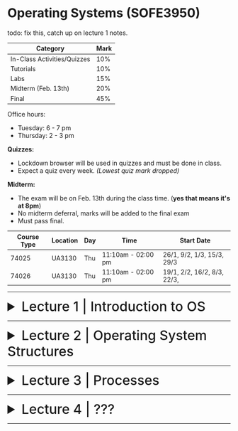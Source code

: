 # Operating Systems (SOFE3950)

todo: fix this, catch up on lecture 1 notes.

| Category                     | Mark   |
|------------------------------|--------|
| In-Class Activities/Quizzes  | 10%    |
| Tutorials                    | 10%    |
| Labs                         | 15%    |
| Midterm (Feb. 13th)          | 20%    |
| Final                        | 45%    |

Office hours:
- Tuesday: 6 - 7 pm
- Thursday: 2 - 3 pm


**Quizzes:**
- Lockdown browser will be used in quizzes and must be done in class. 
- Expect a quiz every week. *(Lowest quiz mark dropped)*

**Midterm:**
- The exam will be on Feb. 13th during the class time. (**yes that means it's at 8pm**)
- No midterm deferral, marks will be added to the final exam
- Must pass final.

|Course Type | Location | Day | Time | Start Date |
|-|-|-|-|-|
|74025 |UA3130 |Thu |11:10am - 02:00 pm| 26/1, 9/2, 1/3, 15/3, 29/3|
|74026 |UA3130 |Thu| 11:10am - 02:00 pm |19/1, 2/2, 16/2, 8/3, 22/3,|

---

<details>
  <summary style="font-size: 30px; font-weight: 500; cursor: pointer;">Lecture 1 | Introduction to OS</summary>
  
  # Introduction
*What is an Operating System?*

Acts as an intermediary b/w user of computer and computer hardware.

Operating System Goals:
- Execute user programs & make solving user problems easier
- Make computer system convenient to use
- Use computer hardware in an efficient manner.

## Computer System Hardware
![os1](../static/OS_1_1.png)

Computer system can be divided into four components:

**Hardware** – provides basic computing resources
- CPU, memory, I/O devices

**Operating system**
- Controls and coordinates the use of hardware among various applications and users

**Application programs** – define the ways in which the system resources are used to solve the computing problems of the users
- Word processors, compilers, web browsers, database systems, video games

**Users**
- People, machines, other computers

# What do Operating Systems do?

***Exploring the OSes from two viewpoints***:

**User view:**

Users prefer <ins>convenience, ease of use, and good performance.</ins> Not resource utilization.

Users of delicate systems such as workstations have dedicated resources but frequently use shared resources from servers

Handheld computers (smartphones) are resource poor, optimized for usability and battery life, and some computers have little or no user interface, such as embedded computers in devices and automobiles.

**System view:**

The OS is the program that most intimately involved with the hardware. We can view the OS as a:
- Resource allocator
  - Manages all resources
  - Decides between conflicting requests for efficient and fair
resource use
- Control program
  - Controls the execution of user programs to prevent errors and improper use of the computer
 

# Computer System Organization

Common definition:
Kernel: The one program running at all times on the computer.

And two other types of programs:
- a system program (ships with the operating system)
- an application program.

## Computer System Operation

![os2](../static/OS_1_2.png)

I/O devices and the CPU can execute concurrently. Each device controller is **in charge of a particular device type** and has a **local buffer**.

CPU moves data from/to main memory to/from local buffers, I/O moves data from the device to local buffer of controller, of which the controller informs the CPU that it has finished its operation by causing an interrupt.

The bootstrap program is typically stored in **ROM** or **EEPROM**, generally known as firmware. 

1. It initializes all aspects of the system,
2. Loads operating system kernel and starts execution
3. The kernel then starts providing services to the system and its users.
4. Some services are provided outside of the kernel, by system programs that are loaded into memory at boot time to become system processes, or system daemons that run the entire time the kernel is running.
5. The system is now running and waiting for an event to occur.

## Common Function Interrupts

OSes are **interrupt driven.**

Occurrences of events are usually signaled via interrupts by either:

The **hardware,** triggering an interrupt by sending a signal to the CPU, or, 

the **software,** triggering an interrupt by executing a **system call.**

Interrupt transfers control to the interrupt service routine generally, through the **interrupt vector**, which contains the addresses of all the service routines.

Interrupt architecture must save the address of the interrupted instruction. 

A trap or exception is a software-generated interrupt caused either by an error or a user request.

![os3](../static/OS_1_3.png)

### Interrupt Handling
OS preserves state of CPU by storing registers and program counter, and determines which kind of interrupt has occurred:

- **polling**
- **vectored** interrupt system

Separate segments of code determine what happens for each interrupt type.

### Storage Structure
**Main memory**: only large storage media that the CPU can access directly
- Random access
- Typically, volatile

**Secondary storage**: extension of main memory that provides large nonvolatile storage capacity

**Hard disks**: rigid metal or glass platters covered with magnetic recording material
- Disk surface is logically divided into tracks, which are subdivided into sectors
- The disk controller determines the logical interaction between the device and the computer

**Solid-state disks**: faster than hard disks, nonvolatile

### Storage Hierarchy

![os4](../static/OS_1_4.png)

### Caching
Copying information into faster storage system; main memory can be viewed as a cache for secondary storage

It is an important principle, that is performed at many levels in a computer (in hardware, operating system, software). Information in use copied from slower to faster storage temporarily. Faster storage (cache) checked first to determine if information is there
- If it is, information used directly from the cache (fast)
- If not, data copied to cache and used there

- Cache smaller than storage being cached
- Cache management is an important design problem
- Cache size and replacement policy

### Storage Definitions and Notation Review:
- The basic unit of computer storage is the bit.
- A byte is 8 bits, and on most computers, it is the smallest convenient chunk of storage.
- A word, which is a given computer architecture’s native unit of data. A word is made up of one or more bytes.
- Computer storage, along with most computer throughput, is generally measured and manipulated in bytes and collections of bytes.

|Name|Amount|
|-|-|
| kilobyte (KB) | 1,024 bytes (2<sup>10</sup>) |
| megabyte (MB) | 1,024<sup>2</sup> bytes (2<sup>20</sup>) |
| gigabyte (GB) | 1,024<sup>3</sup> bytes (2<sup>30</sup>) |
| terabyte (TB) | 1,024<sup>4</sup> bytes (2<sup>40</sup>) |
| petabyte (PB) | 1,024<sup>5</sup> bytes (2<sup>50</sup>) |

## I/O Structure

A general-purpose computer system consists of CPUs and multiple device controllers that are connected through a common bus. 

Each device controller is in charge of a specific type of devices. Operating systems have a device driver for each device controller to manage I/O.

Interrupt-driven I/O is good for moving small amounts of data:

1. The device driver loads the appropriate registers within the device controller.
2. The device controller determines what action to take (such as “read a character from the keyboard”).
3. The controller transfers the data from the device to its local buffer.
4. Then the device controller informs the device driver via an interrupt that it has finished its operation.
5. The device driver then returns control to the operating system

Produces <ins>high overhead</ins> when moving bulk data; DMA is used to solve this.

### Direct Memory Access (DMA) Structure

![os5](../static/OS_1_5.png)

### Single-Processor Systems:
- Most systems use a single general-purpose processor
  - Most systems have special-purpose processors as well for keyboard, disks, etc.

### Multiprocessors Systems
- Growing in use and importance
  - Also known as parallel systems, or multicore systems
  - They have two or more processors in close communication, sharing the computer resources
  - Advantages include:
    1. Increased throughput: more work done in less time
    2. Economy of scale: cost less than equivalent multiple single-processor systems
    3. Increased reliability: graceful degradation or fault tolerance

The multiple-processor systems in use today are of two types:
- Asymmetric Multiprocessing: each processor is assigned a specific task.
  - This scheme defines a boss–worker relationship. The boss processor schedules and allocates work to the worker processors.
- Symmetric Multiprocessing (SMP):
  - It is the most common
  - All processors are peers: each processor performs all tasks
  - Symmetric Multiprocessing Architecture:
 
![os161](../static/OS_1_6_1.png)
 
### Multi-Core CPUs

They are more efficient than multiple chips with single cores because on-chip communication is faster than between-chip communication.

- Uses significantly less power than multiple single-core chips
- These multicore CPUs appear to the operating system as N standard processors.
- dual-core design with two cores on the same chip

![os162](../static/OS_1_6_2.png)

### Clustered Systems

They are like multiprocessor systems, but multiple systems working together, usually sharing storage via a storage-area network (SAN)
- Provides a high-availability service which survives failures
- Asymmetric clustering has one machine in hot-standby mode
- Symmetric clustering has multiple nodes running applications, monitoring each other
- Some clusters are for high-performance computing (HPC)
- Applications must be written to use parallelization
- Some have distributed lock manager (DLM) to avoid conflicting operations

![os163](../static/OS_1_6_3.png)

# Operating System Structure

### Important Aspects of Operating Systems
- _**Multiprogramming (Batch system)**_ is needed for efficiency:
  - Single user cannot keep CPU and I/O devices busy at all times
  - Multiprogramming organizes jobs (code and data), so CPU always has one to execute
  - A subset of total jobs in system is kept in memory
  - One job selected and run via **job scheduling**
  - When it must wait (for I/O for example), OS switches to another job
 
- _**Timesharing (multitasking)**_ is a logical extension to multiprogramming in which CPU switches jobs so frequently that users can interact with each job while it is running, creating interactive computing
  - Response time should be < 1 second
  - Each user has at least one program executing in memory -> process
  - If several jobs ready to run at the same time -> CPU scheduling
  - If processes don't fit in memory, swapping moves them in and out to run
  - Virtual memory allows execution of processes that are larger than actual physical memory

## Operating System Operations

### Dual-Mode and Multi-Mode Operation
- To ensure the proper execution of the OS, we must be able to distinguish between the execution of operating-system code and user-defined code.
- Therefore, computer systems provide hardware bit to differentiate among various modes of execution.
- **Dual-mode** operation allows OS to protect itself and other system components
  - **User** mode and **kernel** mode (called _supervisor_, _system_, or _privileged_ mode)
  - **Mode bit** provided by hardware (kernel (0), user (1))
    - Provides ability to distinguish when system is running user code or kernel code
    - Some instructions designated as **privileged**, only executable in kernel mode (such as: switch mode, I/O control, timer management, and interrupt management instructions)
  - Transition from user to kernel mode:
    - _System call_ changes mode to kernel, return from call resets it to user



![os7](../static/OS_1_7.png)

The concept of modes can be extended beyond two modes:
- Increasingly CPUs support multi-mode operations
- CPU uses more than one bit to set and test the mode.

Example:

CPUs that support virtualization frequently, have a separate mode to indicate when the virtual machine manager (VMM) and the virtualization management software is in control of the system. In this mode, the VMM has more privileges than user processes but fewer than the kernel

### Transition from User to Kernel Mode
To ensure that the OS maintains control over the CPU, we use timers, which are used to prevent a user program from getting stuck in an infinite loop / process hogging resources
- Timer is set to interrupt the computer after some time period
- Keep a counter that is decremented by the physical clock.
- Operating system set the counter (it is a privileged instruction)
- When counter reaches zero, it generates an interrupt
- Set up before scheduling process to regain control or terminate program that exceeds allotted time

# Process Management

A process is a program in execution. It is a unit of work within the system.

**Program** is a _passive_ entity.

**Process** is an _active_ entity.

Process needs resources to accomplish its task
- CPU, memory, I/O, files
- Initialization data

Process termination requires reclaim of any reusable resources

Single-threaded process has one program counter specifying location of next instruction to execute
- Process executes instructions sequentially, one at a time, until completion

Multi-threaded process has one program counter per thread
- Typically, a system has many processes, some user, some operating system running concurrently on one or more CPUs
  - Concurrency by multiplexing the CPUs among the processes / threads

## Process Management Activities

The operating system is responsible for the following activities in
connection with process management:
- Scheduling processes and threads on the CPUs
- Creating and deleting both user and system processes
- Suspending and resuming processes
- Providing mechanisms for process synchronization, process communication, and deadlock handling

## Memory Management

To execute a program all (or part) of the instructions _and_ all (or part) of the data that is needed by the program must be in memory. Memory management determines what is in memory and when.
- Optimizing CPU utilization and computer response to users

This creates the need for memory management which has the following activities:
- Keeping track of which parts of memory are currently being used and by whom
- Deciding which processes (or parts of processes) and data to move into and out of memory
- Allocating and deallocating memory space as needed

## Storage Management

### Storage Management

OS provides uniform, logical view of information storage. It abstracts physical properties to a logical storage unit - file. Each medium is controlled by device (i.e., disk drive, tape drive)and varying properties include access speed, capacity, data-transfer rate, access method (sequential or random).

### File-System management
It is one of the most visible components of an operating system, and files are usually organized into directories. Access control on most systems to determine who can access what.

OS activities include:
- Creating and deleting files and directories
- Support primitives to manipulate files and directories
- Mapping files onto secondary storage
- Backup files onto stable (non-volatile) storage media

### Mass-Storage Management:
- Usually, disks used to store data that does not fit in main memory or data that must be kept for a “long” period of time
- Proper management is of central importance
- Entire speed of computer operation hinges on disk subsystem and its algorithms
- OS is responsible for the following activities:
  - Free-space management
  - Storage allocation
  - Disk scheduling
  - Some storage need not be fast
  - Tertiary storage includes optical storage (CD, DVD), magnetic tape
  - Still must be managed – by OS or applications
  - Varies between WORM (write-once, read-many-times) and RW (read-write) formats

### Caching
- Information is normally kept in main memory, when it is used, it is copied into a faster storage system (the cache) on a temporary basis.
- _Cache management_ is an important design problem.
  - Cache size and the replacement policy can result in greatly increased performance
- Main memory can be viewed as a fast cache for secondary storage
- Performance of Various Levels of Storage

![os18](../static/OS_1_8.png)

### Cache Coherency
- In a hierarchical storage structure, the same data may appear in different levels of the storage system.
- For example,
  - Migration of integer “A” from Disk to Register

![os181](../static/OS_1_8_1.png)

  - Multitasking environments must be careful to use most recent value, no matter where it is stored in the storage hierarchy
  - Multiprocessor environment must provide cache coherency in hardware such that all CPUs have the most recent value in their cache
  - Distributed environment situation even more complex
  - Several copies of a datum can be kept in different computers
  - Distributed systems must ensure that, when a replica is updated in one place, all other replicas are brought up to date on time

## I/O Systems:
- One purpose of OS is to hide peculiarities of hardware devices from the user
- The I/O subsystem consists of several components:
- Memory management of I/O including buffering (storing data temporarily while it is being transferred), caching (storing parts of data in faster storage for performance), spooling (the overlapping of output of one job with input of other jobs)
- General device-driver interface
- Drivers for specific hardware devices
- Only the device driver knows the peculiarities of the specific device to which it is assigned.

# Protection & Security

**Protection**: any mechanism for controlling access of processes or users to resources defined by the OS

**Security**: defense of the system against internal and external attacks

Huge range, including denial-of-service, worms, viruses, identity theft, theft of service
- Systems generally first distinguish among users, to determine who can do what
  - User identities (**user IDs**, security IDs) include name and associated number, one per user
  - User ID then associated with all files, processes of that user to determine access control
  - Group identifier (**group ID**) allows set of users to be defined and controls managed, then also associated with each process and file
  - **Privilege escalation** allows user to change to effective ID with more rights

# Kernel Data Structures
## Lists, Stacks, and Queues:
- An array is a simple data structure in which each element can be accessed directly.
  - For example, main memory is constructed as an array.
- A list is the most fundamental data structures in computer science.
  - The items in a list must be accessed in a particular order.
  - Linked list is the most common method for implementing the list,
  - Lists are used for constructing more powerful data structures, such as stacks and queues

![os19](../static/OS_1_9.png)

**Stack:**
- It is a sequentially ordered data structure that uses the last in, first out **(LIFO)** principle for adding and removing items

**Queue:**
- It is a sequentially ordered data structure that uses the first in, first out (FIFO) principle

## Trees:
- A _tree_ is a data structure that can be used to represent data hierarchically.
- Data values in a tree structure are linked through parent–child relationships
- In a _binary tree_, a parent may have at most two children (left child and the right child).
- A _binary search tree_ additionally requires an ordering between the parent’stwo children in which left_child <= right_child.
  - Search performance is O(n)
- An algorithm can be used to create a balanced binary search tree.
  - A tree containing **n** items has at most log<sub>2</sub>(n) levels,
  - Search performance is O(log<sub>2</sub>(n))

## Hash Functions and Maps:

A hash function takes data as its input, performs a numeric operation on this data, and returns a numeric value, of which, can then be used as an index into a table (typically an array) to quickly retrieve the data.

- Performance can be as good as O(1)
- Hash functions are used extensively in operating systems.
- Hash collision can be accommodated by having a linked list at that table location that contains all of the items with the same hash value
- A hash map, which associates (or maps) [key:value] pairs using a hash function

![os110](../static/OS_1_10.png)

## Bitmaps:
- A bitmap is a string of n binary digits that can be used to represent the status of n items.
- Example,
  - Consider the bitmap 001011101
- Resources 2, 4, 5, 6, and 8 are unavailable; resources 0, 1, 3, and 7 are available.


# Computing Environments
## Traditional Computing
- Stand-alone general purpose machines
- But blurred as most systems interconnect with others (i.e., the Internet)
- Portals provide web access to internal systems
- Network computers (thin clients) are like Web terminals
- Mobile computers interconnect via wireless networks
- Networking becoming ubiquitous – even home systems use firewalls to protect home computers from Internet attacks


## Mobile Computing
- Handheld smartphones, tablets, etc
- What is the functional difference between them and a “traditional” laptop?
- Extra feature – more OS features (GPS, gyroscope)
- Allows new types of apps like augmented reality
- Use IEEE 802.11 wireless, or cellular data networks for connectivity
- Leaders are **Apple iOS** and **Google Android**


## Distributed Computing
- Collection of separate, possibly heterogeneous, systems networked together
  - Network is a communications path, _TCP/IP_ most common
    - Local Area Network (LAN)
    - Wide Area Network (WAN)
    - Metropolitan Area Network (MAN)
    - Personal Area Network (PAN)
- Network Operating System provides features between systems across network
- Communication scheme allows systems to exchange messages
- Illusion of a single system

## Client-Server
- Many systems now servers, responding to requests generated by clients
  - Compute-server system provides an interface to client to request services (i.e., database)
    - Example: A server running a database that responds to client requests for data
  - File-server system provides interface for clients to store and retrieve files
    - Example: a web server that delivers files to clients running web browsers.

## Peer-to-Peer
- Another model of distributed system
- P2P does not distinguish clients and servers
  - Instead, all nodes are considered peers
  - May each act as client, server or both
  - Node must join P2P network
    - Registers its service with central lookup service on network, or
    - Broadcast request for service and respond to requests for service via discovery protocol
  - Examples include Napster and Gnutella, Voice over IP (VoIP) such as Skype

## Virtualization
- Allows operating systems to run as applications within other OSes
  - Vast and growing industry
- Emulation is used when the source CPU type is different from the target type (i.e. PowerPC to Intel x86)
  - Generally slowest method
  - When computer language not compiled to native code – Interpretation
- Virtualization – OS natively compiled for CPU, running guest OSes also natively compiled
  - Consider VMware running Win10 guests, each running applications, all on native Win10 host OS
  - VMM (virtual machine Manager) provides virtualization services
- Use cases involve laptops and desktops running multiple OSes for exploration or compatibility
  - Apple laptop running Mac OS X host, Windows as a guest
  - Developing apps for multiple OSes without having multiple systems
  - QA testing applications without having multiple systems
  - Executing and managing compute environments within data centers
- VMM can run natively, in which case they are also the host
  - There is no general-purpose host them like (VMware ESX and CitrixXenServer) but rather they are the host


![os111](../static/OS_1_11.png)

## Cloud Computing
- Delivers computing, storage, even apps as a service across a network
- It is logical extension of virtualization because it uses virtualization as the base for its functionality.
  - Amazon Elastic Compute Cloud (EC2) has thousands of servers, millions of virtual machines, petabytes of storage available across the Internet, pay based on usage
- Many types of cloud computing:
  - Public cloud – available via Internet to anyone willing to pay
  - Private cloud – run by a company for the company’s own use
  - Hybrid cloud – includes both public and private cloud components
  - Software as a Service (SaaS) – one or more applications available via the Internet (i.e., word processor)
  - Platform as a Service (PaaS) – software stack ready for application use via the Internet (i.e., a database server)
  - Infrastructure as a Service (IaaS) – servers or storage available over Internet (i.e., storage available for backup use)

- Cloud computing environments composed of traditional OSes, plus VMMs, plus cloud management tools
  - Internet connectivity requires security like firewalls
  - Load balancers spread traffic across multiple applications
 
![os112](../static/OS_1_12.png)

# Open-Source Operating Systems

- Operating systems made available in source-code format rather than just binary closed-source
- Counter to the copy protection and Digital Rights Management (DRM) movement
- Started by Free Software Foundation (FSF), which has “copyleft” GNU Public License (GPL)
- Examples include GNU/Linux and BSD UNIX (including core of Mac OS X), and many more
- Can use VMM like VMware Player (Free on Windows), Virtualbox (open source and free on many platforms - http://www.virtualbox.com)
  - Used to run guest operating systems for exploration
  
</details>

---

<details>
  <summary style="font-size: 30px; font-weight: 500; cursor: pointer;">Lecture 2 | Operating System Structures</summary>

# Operating System Services

Operating systems provide an environment for execution of programs and services to programs and users. The OS can be studied from three different angles:
- The services the OS provides
- The interface that the OS makes available to users and programmers
- The OS components and their interconnections.

1) User interface: Almost all operating systems have a user interface (UI). It has several forms:
- Command-Line (CLI)
- Graphics User Interface (GUI)
- Batch interface: commands entered into files, to be executed.

2) Program execution: The system must be able to load a program into memory and to run that program, end execution, either normally or abnormally (indicating error)

3) I/O operations: A running program may require I/O, which may involve a file or an I/O device

4) 4. File-system manipulation: The file system is of particular interest. Programs need to read and write files and directories, create and delete them, search them, list file information, permission management.

5) Communications: Processes may exchange information, on the same computer or between computers over a network
- Communications may be via shared memory or through message passing (packets moved by the OS)

6) Error detection: OS needs to be constantly aware of possible errors
- May occur in the CPU and memory hardware, in I/O devices, in user program
- For each type of error, OS should take the appropriate action to ensure correct and consistent computing
- Debugging facilities can greatly enhance the user's and programmer's abilities to efficiently use the system

7) Resource allocation: When multiple users or multiple jobs running concurrently, resources must be allocated to each one of them
- Many types of resources: CPU cycles, main memory, file storage, I/O devices.

8) Accounting: To keep track of which users use how much and what kinds of computer resources

9) Protection and security: The owners of information stored in a multiuser or networked computer system may want to control use of that information, concurrent processes should not interfere with each other
- Protection controlling the access to system resources
- Security securing the system from outsiders requires user authentication, and defending external I/O devices from invalid access attempts

todo: add images
![os services](../static/OS_2_1.png)

# User Operating System Interface

## Command interpreters
CLI or command interpreter allows direct command entry. Sometimes implemented in kernel, sometimes by system program, and can have multiple flavors implemented called shells
- Primarily fetches a command from user and executes it
- Sometimes commands built-in, sometimes just names of programs
-  If the latter, adding new commands doesn’t require shell modification

In UNIX and Linux systems, there are different shells to choose from:
- Bourne shell,
- C shell,
- Bourne-Again shell,
- Korn shell,

![interface](../static/OS_2_2.png)

## Graphical User Interfaces (GUI)
- User-friendly desktop metaphor interface
- Usually mouse, keyboard, and monitor
- Icons represent files, programs, actions, etc
- Various mouse buttons over objects in the interface cause various actions (provide information, options, execute function, open directory (known as a folder)
- Invented at Xerox PARC in 1973

Many systems now include both CLI and GUI interfaces
- Microsoft Windows is GUI with CLI “command” shell
- Apple Mac OS X is “Aqua” GUI interface with UNIX kernel underneath and shells available
- Unix and Linux have CLI with optional GUI interfaces (CDE, KDE, GNOME)

## Touchscreen Interfaces
- Touchscreen devices require new interfaces
  - Mouse not possible or not desired
  - Actions and selection based on gestures
  - Virtual keyboard for text entry
- Voice commands.

- The Mac OS X (which is in part implemented using a UNIX kernel), provides both an Aqua interface and a command-line interface.

# System Calls

They provide an interface to the services made available by an operating system. Typically written in a high-level language (C or C++), some by assembly. They are mostly accessed by programmers (or programs) via a high-level Application Programming Interface (API) rather than direct system call use. Programmers access the API through a library (called libc in UNIX/Linux)
 
The three most common APIs are:
- Win32 API for Windows,
- POSIX API for POSIX-based systems (includes most versions of UNIX, Linux, and Mac OS X)
- Java API for the Java virtual machine (JVM)

Note that the system-call names used throughout this course are *generic.*

![example](../static/OS_2_3.png)

![also api](../static/OS_2_4.png)

## System Call Implementation

Typically, a number is associated with each system call, and the system-call interface maintains a table indexed according to these numbers. The system call interface invokes the intended system call in OS kernel and returns status of the system call and any return values.
- Example: the Windows function CreateProcess() actually invokes the NTCreateProcess() system call in the Windows kernel.
  - The caller need to know nothing about how the system call is implemented
  - Just needs to obey API and understand what OS will do as a result call
  - Most details of OS interface hidden from programmer by API
  - Managed by run-time support library (set of functions built into libraries included with compiler)

  ![le figure](../static/OS_2_5.png)

## System Call Parameter Passing
More information is usually required than simply the identity of the desired system call.
- Exact type and amount of information vary according to OS and call
- Three general methods used to pass parameters to the OS
  - **Passing the parameters in registers**
    - It is the simplest, but it may be more parameters than registers
  - **Parameters stored in a *block*, or *table***, in memory, and address of block passed as a parameter in a register
    - Such as in Linux and Solaris
  - **Parameters placed, or pushed, onto the stack** by the program and popped off the stack by the operating system
  
- Block and stack methods do not limit the number or length of parameters being passed

![le figure](../static/OS_2_6.png)

# Types of System Calls

System calls can be grouped into six major categories:
1. Process control
2. File manipulation
3. Device manipulation
4. Information maintenance
5. Communications
6. Protection

## 1. Process Control

- create process, terminate process
- end, abort
- load, execute
- get process attributes, set process attributes
- wait for time
- wait event, signal event
- allocate and free memory
- Dump memory if error
- Debugger for determining bugs, single step execution
- Locks for managing access to shared data between processes
- Such as acquire_lock() and release_lock()

### Example: MS-DOS
- It is a single-tasking system
- Shell (command interpreter) invoked when system booted
- It uses a simple method to run program and does not create a new process
- It uses a single memory space

- Loads program into memory, overwriting itself but not the kernel
- When program exit, the remaining from the shell reloads back the rest from the hard disk and then ready to run new program

![le figure](../static/OS_2_7_1.png)

### Example: FreeBSD (Berkeley Software Distribution)

- It is Unix variant
- It is a multitasking system
- When user login, the system invokes user's choice of shell (many shells to choose from)
- To start a new process, the shell executes a fork() system call
- Then it loads the selected program into memory by executing the exec() system call, and the program is executed
- Then Shell waits for process to terminate or continues with other user commands
- When a process is done, it executes exit() system call to terminate and returns either:

code = 0 → no error
code > 0 → error code

![le figure](../static/OS_2_7_2.png)

## 2. File Manipulation

- create file, delete file
- open, close file
- read, write, reposition, move, copy
- get and set file attributes
  - File name, file type, protection codes, accounting information
- Operations for directories



## 3. Device Manipulation

A process may need several resources to execute such as main memory, disk drives, access to files, etc.
  - request device, release device
  - read, write, reposition
  - get device attributes, set device attributes
  - logically attach or detach devices



## 4. Information Maintenance

They are needed for transferring information between the user program and the operating system
- get time or date, set time or date
- get system data, set system data
- get and set process, file, or device attribute

## 5. Communications

- create, delete communication connection
- transfer status information
- attach and detach remote devices
- There are two common models of interprocess communication:
  - The message-passing model: for exchanging smaller amounts of data
    - send, receive messages to host name or process name
      - From client to server

## 6. Protection

- To control access to the resources
- Get and set permissions
- Allow and deny user access

![le figure](../static/OS_2_7_3.png)

![le figure](../static/OS_2_7_4.png)

# System Programs

System programs (system utilities) provide a convenient environment for program development and execution. Some  system programs are user interfaces for system calls while others are more complex programs.

They can be divided into:
- File management
- Status information
- File modification
- Programming language support
- Program loading and execution
- Communications
- Background services
- Application programs

Most users’ view of the operating system is defined by the application and system programs, rather than by the actual system calls.

<ins>File management</ins>

- Create, delete, copy, rename, print, dump, list, and generally manipulate files and directories

<ins>Status information</ins>

- Some programs that ask the system for info about date, time, amount of available memory, disk space, number of users
- Others provide detailed performance, logging, and debugging information
- These programs are typically format and print the output to the terminal or other output devices
- Some systems implement a registry which is used to store and retrieve configuration information

<ins>File modification</ins>

- Text editors to create and modify files
- Special commands to search contents of files or perform transformations of the text

<ins>Programming-language support</ins>

- Compilers, assemblers, debuggers and interpreters sometimes provided for common programming languages (such as C, C++, Java, and PERL)

<ins>Program loading and execution</ins>

- The system may provide absolute loaders, relocatable loaders, linkage editors, and overlay-loaders, debugging systems for higher-level and machine language

<ins>Communications</ins>

- Provide the mechanism for creating virtual connections among processes, users, and computer systems
  - Allow users to send messages to one another's screens, browse web pages, send electronic-mail messages, log in remotely, transfer files from one machine to another

<ins>Background Services</ins>

- Launched at boot time
  - Some form system startup, then terminate
  - Some from system boot to shutdown (called daemons or services)
    - Provide facilities like disk checking, process scheduling, error logging, printing, etc.
    - Run in user context not in kernel context
    - Known as **services, subsystems, daemons**

<ins>Application programs</ins>

- Don’t pertain to system, and not typically considered part of OS
- Run by users by command line, mouse click, finger poke
- Such as Web browsers, word processors and text formatters, spreadsheets, database systems, compilers, plotting and statistical-analysis packages, and games.

# Operating System Design and Implementation

Specifying and designing an OS is a highly creative task of software engineering. The principles for designing an OS are:

1. Design goals:
- Internal structure of different Operating Systems can vary widely
- Start the design by defining the goals and specifications
- Which are affected by choice of hardware, and type of system: batch, time sharing, single user, multiuser, distributed, real time, or general purpose
- The requirements are hard to define but they can be divided into:
  - User goals:
    - The OS should be convenient to use, easy to learn, reliable, safe, and fast
  - Designers goals:
    - The OS should be easy to design, implement, and maintain, as well as flexible, reliable, error-free, and efficient
   

  
2. Separation of mechanisms and policies
- Policy: What will be done?
- Mechanism: How to do it?

The separation of policy from mechanism is a very important principle, since it allows maximum flexibility if policy decisions are to be changed later

Example:
- The timer construct is a mechanism for ensuring CPU protection, but deciding how long the timer is to be set for a particular user is a policy decision.

3. Implementation
- Much variation
  - Early OSes are implemented in assembly language
  - Then system programming languages like Algol, PL/1
  - Now C, C++
- A mix of languages is actually used
  - Lowest levels are written in assembly
  - Main body is written in C
  - Systems programs are implemented in C, C++, scripting languages like PERL, Python, shell scripts
- More high-level language is easier to port to other hardware
  - But it is slower and increases the storage requirements
- After the OS been implemented correctly, bottleneck routines can be identified and replaced with assembly-language equivalents.

# Operating System Structure

General-purpose OS is a very large program that must be engineered carefully. A common approach is to partition the task into small modules, rather than have one monolithic system.
- There are various ways to structure the OS:
- Simple structure – MS-DOS
- More complex -- UNIX
- Layered – an abstraction
- Microkernel -Mach

## Simple Structure -- MS-DOS
- MS-DOS – written to provide the most functionality in the least space
  - Not divided into modules
  - Although MS-DOS has some structure, its interfaces and levels of functionality are not well separated
    - Application programs are able to access the basic I/O routines to write directly to the display and disk drives
      - This makes the system more vulnerable to malicious programs, and crashes

![](../static/OS_2_8_1.png)

## Traditional UNIX
- Not a simple structure and not fully layered
  - The original UNIX is limited by hardware functionality, the original UNIX operating system had limited structuring.
  - The UNIX OS consists of two separable parts:
    - System programs
    - The kernel
      - Consists of everything below the system-call interface and above the physical hardware
      - Provides the file system, CPU scheduling, memory management, and other operating-system functions; a large number of functions for one level
     
![](../static/OS_2_8_2.png)

## Layered Approach
- The operating system is divided into a number of layers (levels), each built on top of lower layers.
  - The bottom layer (layer 0), is the hardware;
  - The highest (layer N) is the user interface.
- With modularity, layers are selected such that each uses functions (operations) and services of only the lower-level layers

![](../static/OS_2_8_3.png)

## Microkernel System Structure
- Moves all nonessential components from the kernel and implementing them as system and user-level programs.
- Mach is an example of microkernel developed by Carnegie Mellon Univ.
  - Mac OS X kernel (Darwin) is partly based on Mach
- Communication takes place between user modules using message passing
- Benefits:
  - Easier to extend a microkernel by adding new features to the user space
  - Easier to port the operating system to new architectures
  - More reliable (less code is running in kernel mode)
  - More secure and reliable
- Disadvantage:
  - Performance overhead of user space to kernel space communication

![](../static/OS_2_8_4.png)

## Modules
- Many modern operating systems implement loadable kernel modules
  - Uses object-oriented approach
  - Each core component is separate
  - Each talks to the others over known interfaces
  - Each is loadable as needed within the kernel
- Overall, similar to layers but with more flexibility
  - Linux, Solaris, Mac OS X, Windows, etc
- Solaris Modular Approach
  - It is organized around a core kernel with seven types of loadable kernel modules:

![](../static/OS_2_8_5.png)

## Hybrid Systems
- Most modern operating systems are actually not one pure model
- But they are hybrid combines multiple approaches to address performance, security, and usability needs
- Examples:
  - Linux and Solaris kernels are monolithic, plus modular for dynamic loading of functionality
  - Windows mostly monolithic, plus microkernel for different subsystem known as personalities

- Apple Mac OS X is hybrid, layered, uses Aqua UI plus Cocoa programming environment
  - The kernel consisting of Mach microkernel and BSD Unix parts, plus I/O kit and dynamically loadable modules (called kernel extensions)
  - Mac OS X Structure

![](../static/OS_2_8_6.png)

- iOS: Apple mobile OS for iPhone, iPad
  - Structured on Mac OS X, with added functionality for mobile devices
    - But it does not run OS X applications natively
    - Also runs on different CPU architecture (ARM vs. Intel
  - Cocoa Touch it is an API for Objective-C for developing apps that suits the mobile devices with touch screen
  - Media services layer for graphics, audio, video
  - Core services provides support for cloud computing, databases
  - Core operating system, is based on Mac OS X kernel
 
- Android: Developed by Open Handset Alliance (led primarily by Google)
  - It is an open Source
  - It is similar to iOS in its layered structure
  - It is based on Linux kernel which is modified by Google to provide process, memory, device-driver management, and power management
  - The Android runtime environment includes core set of libraries and Dalvik virtual machine
    - Apps developed in Java plus Android API
      - Java class files compiled to Java bytecode then translated to executable then runs in Dalvik VM
  - Libraries include frameworks for web browser (webkit), database support (SQLite), multimedia

![](../static/OS_2_8_7.png)

# Operating System Debugging

- Debugging is finding and fixing errors, or bugs
- OS generate log files containing error information
- Failure of an application can generate core dump file capturing memory of the process
- Operating system failure can generate crash dump file containing kernel memory
- Beyond crashes, performance tuning can optimize system performance
  - Sometimes using trace listings of activities, recorded for analysis
  - Profiling is periodic sampling of instruction pointer to look for statistical trends

Kernighan's Law:
- "Debugging is twice as hard as writing the code in the first place. Therefore, if you write the code as cleverly as possible, you are, by definition, not smart enough to debug it."

## Performance Tuning
- Improve performance by removing the bottlenecks
- OS provides means of computing and displaying measures of system behavior
- For example,

- "top" is a unix command to display the resources used on the system, as well as a sorted list of the “top” resource-using processes.
- Windows Task Manager includes information about current applications and processes, CPU and memory usage, and networking statistics.

# Operating System Generation
- Operating systems are designed to run on any class of machines;
- Therefore, the system must be configured for each specific computer site
- System generation SYSGEN is a program that obtains information concerning the specific configuration of the hardware system
  - This SYSGEN program determines what components are in the computer either (reads from a file, or asks the operator about the hardware system, or probes the hardware directly).
  - The following kinds of information must be determined:
    - What CPU is to be used?
    - How will the boot disk be formatted?
    - How much memory is available?
    - What devices are available?
    - What operating-system options are desired, or what parameter values are to be used? how many buffers, what CPU-scheduling algorithm, what the maximum number of processes to be supported is, etc.


# System Boot

- When power initialized on system, execution starts at a fixed memory location
  - Firmware ROM used to hold initial boot code
- Operating system must be made available to hardware so hardware can start it
  - Small piece of code – bootstrap loader, stored in ROM or EEPROM locates the kernel, loads it into memory, and starts it
  - Sometimes two-step process where boot block at fixed location loaded by ROM code, which loads bootstrap loader from disk, which will load the kernel
- Common bootstrap loader for Linux, GRUB (GNU Grand Unified Bootloader), allows selection of kernel from multiple disks, versions, kernel options
- When the Kernel is loaded, the system is said to be running

</details>

---

<details>
  <summary style="font-size: 30px; font-weight: 500; cursor: pointer;">Lecture 3 | Processes</summary>

# Process Concept

An operating system executes a variety of programs, what we should call all of the CPU activities:
- Batch system: executes jobs (programs ) on a computer without manual intervention
- Time-shared systems: executes user programs or tasks at the same time
  - the terms job and process are used interchangeably
- Process: it is a program in execution;
  - process execution must progress in sequential fashion

- The process has multiple parts other than the code:
  - The program code, also called text section
  - Current activity including program counter, processor registers
  - Stack containing temporary data
  - Function parameters, return addresses, local variables
  - Data section containing global variables
  - Heap containing memory dynamically allocated during run time

![](../static/OS_3_1_1.png)

Program is a _**passive**_ entity stored on disk (executable file), but the process is an _**active**_ entity with program counter (PC) pointing to the next instruction to be executed. Program becomes process when its executable file is loaded into memory

Execution of program can be started via:
- GUI mouse clicks, or
-  command line entry of its name, etc

One program can be of several processes
- Consider multiple users executing the same program
- Or a user invoking many copies of the web browser

## Process State
As a process executes, it changes state. A process may be in one of the following states:
- **New**: The process is being created
- **Running**: Instructions are being executed
- **Waiting**: The process is waiting for some event to occur (such as an I/O completion or reception of a signal).
- **Ready**: The process is waiting to be assigned to a processor
- **Terminated**: The process has finished execution

![](../static/OS_3_1_1.png)



# Process Scheduling









# Operations on Processes








# Interprocess Communication







# Examples of IPC Systems







# Communication in Client-Server Systems

</details>

---

<details>
  <summary style="font-size: 30px; font-weight: 500; cursor: pointer;">Lecture 4 | ???</summary>

</details>

---
